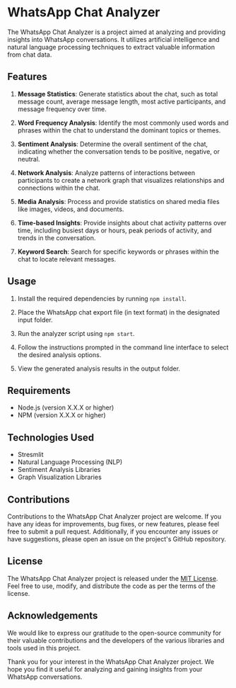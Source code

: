 # WhatsApp Chat Analyzer

The WhatsApp Chat Analyzer is a project aimed at analyzing and providing insights into WhatsApp conversations. It utilizes artificial intelligence and natural language processing techniques to extract valuable information from chat data.

## Features

1. **Message Statistics**: Generate statistics about the chat, such as total message count, average message length, most active participants, and message frequency over time.

2. **Word Frequency Analysis**: Identify the most commonly used words and phrases within the chat to understand the dominant topics or themes.

3. **Sentiment Analysis**: Determine the overall sentiment of the chat, indicating whether the conversation tends to be positive, negative, or neutral.

4. **Network Analysis**: Analyze patterns of interactions between participants to create a network graph that visualizes relationships and connections within the chat.

5. **Media Analysis**: Process and provide statistics on shared media files like images, videos, and documents.

6. **Time-based Insights**: Provide insights about chat activity patterns over time, including busiest days or hours, peak periods of activity, and trends in the conversation.

7. **Keyword Search**: Search for specific keywords or phrases within the chat to locate relevant messages.

## Usage

1. Install the required dependencies by running `npm install`.

2. Place the WhatsApp chat export file (in text format) in the designated input folder.

3. Run the analyzer script using `npm start`.

4. Follow the instructions prompted in the command line interface to select the desired analysis options.

5. View the generated analysis results in the output folder.

## Requirements

- Node.js (version X.X.X or higher)
- NPM (version X.X.X or higher)

## Technologies Used

- Stresmlit
- Natural Language Processing (NLP)
- Sentiment Analysis Libraries
- Graph Visualization Libraries

## Contributions

Contributions to the WhatsApp Chat Analyzer project are welcome. If you have any ideas for improvements, bug fixes, or new features, please feel free to submit a pull request. Additionally, if you encounter any issues or have suggestions, please open an issue on the project's GitHub repository.

## License

The WhatsApp Chat Analyzer project is released under the [MIT License](LICENSE). Feel free to use, modify, and distribute the code as per the terms of the license.

## Acknowledgements

We would like to express our gratitude to the open-source community for their valuable contributions and the developers of the various libraries and tools used in this project.

Thank you for your interest in the WhatsApp Chat Analyzer project. We hope you find it useful for analyzing and gaining insights from your WhatsApp conversations.
